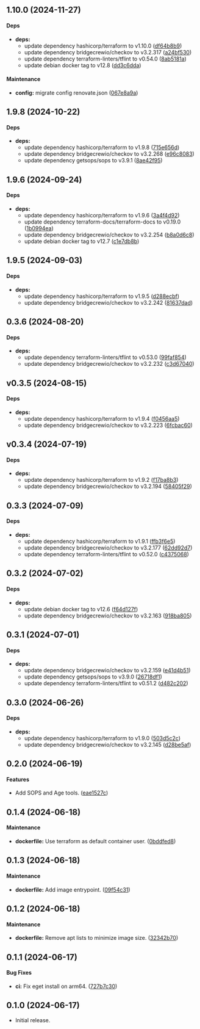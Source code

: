 <a name="1.10.0"></a>
## 1.10.0 (2024-11-27)


#### Deps

* **deps:**
  *  update dependency hashicorp/terraform to v1.10.0 ([df64b8b9](https://github.com/hseagle2015/docker-terraform-ci/commit/df64b8b93e380a824ca01523eb851dd58ccaef08))
  *  update dependency bridgecrewio/checkov to v3.2.317 ([a24bf530](https://github.com/hseagle2015/docker-terraform-ci/commit/a24bf5301f3a400505dc8dd32f9e5b2a7eb9afbc))
  *  update dependency terraform-linters/tflint to v0.54.0 ([8ab5181a](https://github.com/hseagle2015/docker-terraform-ci/commit/8ab5181ad43ac269ae072c554c4f1e3fb69354bc))
  *  update debian docker tag to v12.8 ([dd3c6dda](https://github.com/hseagle2015/docker-terraform-ci/commit/dd3c6dda176eb000358ab5d20e7c37038b5657c7))

#### Maintenance

* **config:**  migrate config renovate.json ([067e8a9a](https://github.com/hseagle2015/docker-terraform-ci/commit/067e8a9a2ebebb94f4eb6d5a8519380512d3ae48))



<a name="1.9.8"></a>
## 1.9.8 (2024-10-22)


#### Deps

* **deps:**
  *  update dependency hashicorp/terraform to v1.9.8 ([715e656d](https://github.com/hseagle2015/docker-terraform-ci/commit/715e656de312e3dd61ddca30eca3d246697d1af4))
  *  update dependency bridgecrewio/checkov to v3.2.268 ([e96c8083](https://github.com/hseagle2015/docker-terraform-ci/commit/e96c808360840c298833566a446b38d9b4e7c16d))
  *  update dependency getsops/sops to v3.9.1 ([8ae42f95](https://github.com/hseagle2015/docker-terraform-ci/commit/8ae42f95fb5692423d01454a3a8751bdb9bc1154))



<a name="1.9.6"></a>
## 1.9.6 (2024-09-24)


#### Deps

* **deps:**
  *  update dependency hashicorp/terraform to v1.9.6 ([3a4f4d92](https://github.com/hseagle2015/docker-terraform-ci/commit/3a4f4d928e8b58c7bfb0ebcb1f566bd74bb06f51))
  *  update dependency terraform-docs/terraform-docs to v0.19.0 ([1b0994ea](https://github.com/hseagle2015/docker-terraform-ci/commit/1b0994eae41ec7d7e62db2353fa0c3da1dffca1d))
  *  update dependency bridgecrewio/checkov to v3.2.254 ([b8a0d6c8](https://github.com/hseagle2015/docker-terraform-ci/commit/b8a0d6c86847990e1954a8a70148fe3adf07b37c))
  *  update debian docker tag to v12.7 ([c1e7db8b](https://github.com/hseagle2015/docker-terraform-ci/commit/c1e7db8b6362d0ee1ae37df4c05cb811bb95366b))



<a name="1.9.5"></a>
## 1.9.5 (2024-09-03)


#### Deps

* **deps:**
  *  update dependency hashicorp/terraform to v1.9.5 ([d288ecbf](https://github.com/hseagle2015/docker-terraform-ci/commit/d288ecbf1e0bc464cd7b526b7a25f1223c535653))
  *  update dependency bridgecrewio/checkov to v3.2.242 ([81637dad](https://github.com/hseagle2015/docker-terraform-ci/commit/81637dad20b91edfef488d6d5e5780a0063bf0fc))



<a name="0.3.6"></a>
## 0.3.6 (2024-08-20)


#### Deps

* **deps:**
  *  update dependency terraform-linters/tflint to v0.53.0 ([99faf854](https://github.com/hseagle2015/docker-terraform-ci/commit/99faf85400485a5db10085bb29f587d21aeb92fb))
  *  update dependency bridgecrewio/checkov to v3.2.232 ([c3d67040](https://github.com/hseagle2015/docker-terraform-ci/commit/c3d67040a28f4a0d9dde1bde011d591eb0204b49))



<a name="v0.3.5"></a>
## v0.3.5 (2024-08-15)


#### Deps

* **deps:**
  *  update dependency hashicorp/terraform to v1.9.4 ([f0456aa5](https://github.com/hseagle2015/docker-terraform-ci/commit/f0456aa5778b49d85959e8b930dbb94fc528de3e))
  *  update dependency bridgecrewio/checkov to v3.2.223 ([6fcbac60](https://github.com/hseagle2015/docker-terraform-ci/commit/6fcbac60e320628402917100f6fe63f60895f108))



<a name="v0.3.4"></a>
## v0.3.4 (2024-07-19)


#### Deps

* **deps:**
  *  update dependency hashicorp/terraform to v1.9.2 ([f17ba8b3](https://github.com/hseagle2015/docker-terraform-ci/commit/f17ba8b3b8190e5dcdba639e493b211ee0ee0145))
  *  update dependency bridgecrewio/checkov to v3.2.194 ([58405f29](https://github.com/hseagle2015/docker-terraform-ci/commit/58405f2986635379e26c3c5fbe4086d286b10687))



<a name="0.3.3"></a>
## 0.3.3 (2024-07-09)


#### Deps

* **deps:**
  *  update dependency hashicorp/terraform to v1.9.1 ([ffb3f6e5](https://github.com/hseagle2015/docker-terraform-ci/commit/ffb3f6e54e4b73eaff2d92ec74461e33e2193d43))
  *  update dependency bridgecrewio/checkov to v3.2.177 ([62dd92d7](https://github.com/hseagle2015/docker-terraform-ci/commit/62dd92d7dbe98fe40835b33d999df2cca6c13d2c))
  *  update dependency terraform-linters/tflint to v0.52.0 ([c4375068](https://github.com/hseagle2015/docker-terraform-ci/commit/c4375068904ad3a217aad17e0b665d46a5a274c0))



<a name="0.3.2"></a>
## 0.3.2 (2024-07-02)


#### Deps

* **deps:**
  *  update debian docker tag to v12.6 ([f64d127f](https://github.com/hseagle2015/docker-terraform-ci/commit/f64d127f85b04357d6f6fcd51b9ca4dff49eeae6))
  *  update dependency bridgecrewio/checkov to v3.2.163 ([918ba805](https://github.com/hseagle2015/docker-terraform-ci/commit/918ba80515ad7754fed579ac30cb1e4ddde9d10c))



<a name="0.3.1"></a>
## 0.3.1 (2024-07-01)


#### Deps

* **deps:**
  *  update dependency bridgecrewio/checkov to v3.2.159 ([e41d4b51](https://github.com/hseagle2015/docker-terraform-ci/commit/e41d4b5136e1a8e9c9a30cda47f9ec554148f3b7))
  *  update dependency getsops/sops to v3.9.0 ([26718df1](https://github.com/hseagle2015/docker-terraform-ci/commit/26718df1c0efef472d60ff948615fb8d57a0b740))
  *  update dependency terraform-linters/tflint to v0.51.2 ([d482c202](https://github.com/hseagle2015/docker-terraform-ci/commit/d482c202832bc462263a2d900e65e4d15e314dc6))


<a name="0.3.0"></a>
## 0.3.0 (2024-06-26)

#### Deps

* **deps:**
  *  update dependency hashicorp/terraform to v1.9.0 ([503d5c2c](https://github.com/hseagle2015/docker-terraform-ci/commit/503d5c2cf8e53899b301ee9f15bf2e735fb27191))
  *  update dependency bridgecrewio/checkov to v3.2.145 ([d28be5af](https://github.com/hseagle2015/docker-terraform-ci/commit/d28be5af5becc7eb027d18abe21627473a66fd2f))



<a name="0.2.0"></a>
## 0.2.0 (2024-06-19)


#### Features

*   Add SOPS and Age tools. ([eae1527c](https://github.com/hseagle2015/docker-terraform-ci/commit/eae1527c59b95212df8ab0a947babaab4b97a758))



<a name="0.1.4"></a>
## 0.1.4 (2024-06-18)


#### Maintenance

* **dockerfile:**  Use terraform as default container user. ([0bddfed8](https://github.com/hseagle2015/docker-terraform-ci/commit/0bddfed874e326fad433329e27286f7ca1189e9d))



<a name="0.1.3"></a>
## 0.1.3 (2024-06-18)


#### Maintenance

* **dockerfile:**  Add image entrypoint. ([09f54c31](https://github.com/hseagle2015/docker-terraform-ci/commit/09f54c31ac73d516ced3a4e299f409d152bfd6e3))



<a name="0.1.2"></a>
## 0.1.2 (2024-06-18)


#### Maintenance

* **dockerfile:**  Remove apt lists to minimize image size. ([32342b70](https://github.com/hseagle2015/docker-terraform-ci/commit/32342b70956ebfd3cbac2168f1ac48cebfd1d09a))



<a name="0.1.1"></a>
## 0.1.1 (2024-06-17)


#### Bug Fixes

* **ci:**  Fix eget install on arm64. ([727b7c30](https://github.com/hseagle2015/docker-terraform-ci/commit/727b7c307937a744c55d1cb0ca470300d06d62c9))



<a name="0.1.0"></a>
## 0.1.0 (2024-06-17)

- Initial release.

